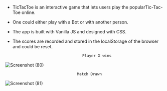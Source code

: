 - TicTacToe is an interactive game that lets users play the popularTic-Tac-Toe online.

- One could either play with a Bot or with another person.

- The app is built with Vanilla JS and designed with CSS. 

- The scores are recorded and stored in the localStorage of the browser and could be reset. 



                                     Player X wins
                                     
![Screenshot (80)](https://user-images.githubusercontent.com/61205415/180731122-a1db622b-f673-4950-bc45-9b74155d553f.png)

                                    Match Drawn
                                    



![Screenshot (81)](https://user-images.githubusercontent.com/61205415/180731178-98258342-ee94-4fa2-b239-7649fabf8d7c.png)
